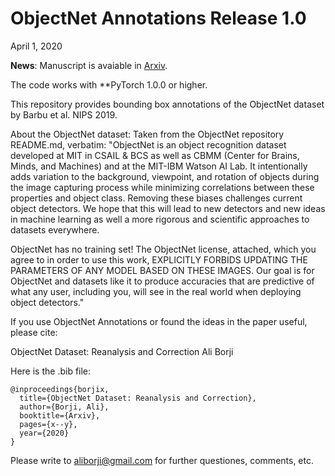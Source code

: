 ObjectNet Annotations Release 1.0
=====================

April 1, 2020


**News**: Manuscript is avaiable in [Arxiv](xxx).


The code works with **PyTorch 1.0.0 or higher.




This repository provides bounding box annotations of the ObjectNet dataset
by Barbu et al. NIPS 2019. 



About the ObjectNet dataset:
Taken from the ObjectNet repository README.md, verbatim:
"ObjectNet is an object recognition dataset developed at MIT in CSAIL &
BCS as well as CBMM (Center for Brains, Minds, and Machines) and at
the MIT-IBM Watson AI Lab. It intentionally adds variation to the
background, viewpoint, and rotation of objects during the image
capturing process while minimizing correlations between these
properties and object class. Removing these biases challenges current
object detectors. We hope that this will lead to new detectors and new
ideas in machine learning as well a more rigorous and scientific
approaches to datasets everywhere.

ObjectNet has no training set! The ObjectNet license, attached, which
you agree to in order to use this work, EXPLICITLY FORBIDS UPDATING
THE PARAMETERS OF ANY MODEL BASED ON THESE IMAGES. Our goal is for
ObjectNet and datasets like it to produce accuracies that are
predictive of what any user, including you, will see in the real world
when deploying object detectors."




If you use ObjectNet Annotations or found the ideas in the paper useful, please
cite:

ObjectNet Dataset: Reanalysis and Correction
Ali Borji

Here is the .bib file:

```
@inproceedings{borjix,
  title={ObjectNet Dataset: Reanalysis and Correction},
  author={Borji, Ali},
  booktitle={Arxiv},
  pages={x--y},
  year={2020}
}
```

Please write to aliborji@gmail.com for further questiones, comments, etc.

